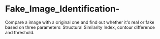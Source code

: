 # Fake_Image_Identification-
Compare a image with a original one and find out whether it's real or fake based on three parameters: Structural Similarity Index, contour difference and threshold.   
